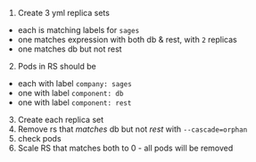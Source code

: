 1. Create 3 yml replica sets
- each is matching labels for `sages`
- one matches expression with both db & rest, with `2` replicas
- one matches db but not rest

2. Pods in RS should be 
- each with label `company: sages`
- one with label `component: db`
- one with label `component: rest`

3. Create each replica set
4. Remove rs that _matches_ db but not _rest_ with `--cascade=orphan`
5. check pods
6. Scale RS that matches both to 0 - all pods will be removed


